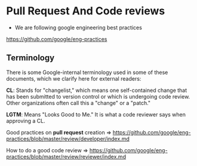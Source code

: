# Pull Request And Code reviews

- We are following google engineering best practices

https://github.com/google/eng-practices

## Terminology

There is some Google-internal terminology used in some of these documents, which we clarify here for external readers:

**CL**: Stands for "changelist," which means one self-contained change that has been submitted to version control or which is undergoing code review. Other organizations often call this a "change" or a "patch."

**LGTM**: Means "Looks Good to Me." It is what a code reviewer says when approving a CL.

Good practices on **pull request** creation => https://github.com/google/eng-practices/blob/master/review/developer/index.md

How to do a good code review => https://github.com/google/eng-practices/blob/master/review/reviewer/index.md
